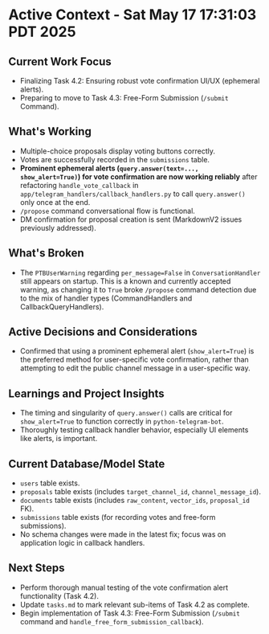 # Active Context - Sat May 17 17:31:03 PDT 2025

## Current Work Focus
- Finalizing Task 4.2: Ensuring robust vote confirmation UI/UX (ephemeral alerts).
- Preparing to move to Task 4.3: Free-Form Submission (`/submit` Command).

## What's Working
- Multiple-choice proposals display voting buttons correctly.
- Votes are successfully recorded in the `submissions` table.
- **Prominent ephemeral alerts (`query.answer(text=..., show_alert=True)`) for vote confirmation are now working reliably** after refactoring `handle_vote_callback` in `app/telegram_handlers/callback_handlers.py` to call `query.answer()` only once at the end.
- `/propose` command conversational flow is functional.
- DM confirmation for proposal creation is sent (MarkdownV2 issues previously addressed).

## What's Broken
- The `PTBUserWarning` regarding `per_message=False` in `ConversationHandler` still appears on startup. This is a known and currently accepted warning, as changing it to `True` broke `/propose` command detection due to the mix of handler types (CommandHandlers and CallbackQueryHandlers).

## Active Decisions and Considerations
- Confirmed that using a prominent ephemeral alert (`show_alert=True`) is the preferred method for user-specific vote confirmation, rather than attempting to edit the public channel message in a user-specific way.

## Learnings and Project Insights
- The timing and singularity of `query.answer()` calls are critical for `show_alert=True` to function correctly in `python-telegram-bot`.
- Thoroughly testing callback handler behavior, especially UI elements like alerts, is important.

## Current Database/Model State
- `users` table exists.
- `proposals` table exists (includes `target_channel_id`, `channel_message_id`).
- `documents` table exists (includes `raw_content`, `vector_ids`, `proposal_id` FK).
- `submissions` table exists (for recording votes and free-form submissions).
- No schema changes were made in the latest fix; focus was on application logic in callback handlers.

## Next Steps
- Perform thorough manual testing of the vote confirmation alert functionality (Task 4.2).
- Update `tasks.md` to mark relevant sub-items of Task 4.2 as complete.
- Begin implementation of Task 4.3: Free-Form Submission (`/submit` command and `handle_free_form_submission_callback`).
